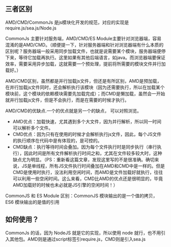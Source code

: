 ## 三者区别

AMD/CMD/CommonJs 是js模块化开发的规范，对应的实现是require.js/sea.js/Node.js

CommonJs 主要针对服务端，AMD/CMD/ES Module主要针对浏览器端，容易混淆的是AMD/CMD。（顺便提一下，针对服务器端和针对浏览器端有什么本质的区别呢？服务器端一般采用同步加载文件，也就是说需要某个模块，服务器端便停下来，等待它加载再执行。这里如果有其他后端语言，如java。而浏览器端要保证效率，需要采用异步加载，这就需要一个预处理，提前将所需要的模块文件并行加载好。）

AMD/CMD区别，虽然都是并行加载js文件，但还是有所区别，AMD是预加载，在并行加载js文件同时，还会解析执行该模块（因为还需要执行，所以在加载某个模块前，这个模块的依赖模块需要先加载完成）；而CMD是懒加载，虽然会一开始就并行加载js文件，但是不会执行，而是在需要的时候才执行。

AMD/CMD的优缺点.一个的优点就是另一个的缺点， 可以对照浏览。

- AMD优点：加载快速，尤其遇到多个大文件，因为并行解析，所以同一时间可以解析多个文件。
- CMD优点：因为只有在使用的时候才会解析执行js文件，因此，每个JS文件的执行顺序在代码中是有体现的，是可控的。
- CMD缺点：执行等待时间会叠加。因为每个文件执行时是同步执行（串行执行），因此时间是所有文件解析执行时间之和，尤其在文件较多较大时，这种缺点尤为明显。（PS：重新看这篇文章，发现这里写的不是很准确。确切来说，JS是单线程，所有JS文件执行时间叠加在AMD和CMD中是一样的。但是CMD是使用时执行，没法利用空闲时间，而AMD是文件加载好就执行，往往可以利用一些空闲时间。这么来看，CMD比AMD的优点还是很明显的，毕竟AMD加载好的时候也未必就是JS引擎的空闲时间！）

CommonJS 和 ES Module 区别：CommonJS 模块输出的是一个值的拷贝，ES6 模块输出的是值的引用

## 如何使用？

CommonJs 的话，因为 NodeJS 就是它的实现，所以使用 node 就行，也不用引入其他包。AMD则是通过script标签引require.js，CMD则是引入sea.js